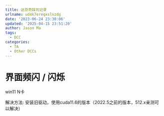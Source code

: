 ```yaml
---
title: 达芬奇踩坑记录
urlname: ud4k7ereqxslvzdg
date: '2023-06-24 23:30:06'
updated: '2025-04-15 23:51:20'
author: Jason Ma
tags:
  - DCC
categories:
  - TA
  - Other DCCs
---
```

# 界面频闪 / 闪烁
win11 N卡

解决方法: 安装旧驱动，使用cuda11.6的版本（2022.5之前的版本，512.x亲测可以解决）





